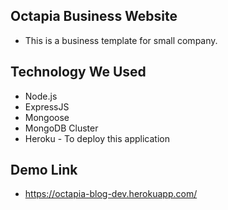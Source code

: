 ## Octapia Business Website
* This is a business template for small company.

## Technology We Used
* Node.js
* ExpressJS
* Mongoose
* MongoDB Cluster
* Heroku - To deploy this application

## Demo Link
* https://octapia-blog-dev.herokuapp.com/
